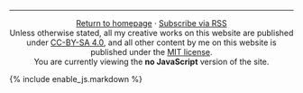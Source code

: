 <hr/>
<div style="text-align:center;">
<a href="/">Return to homepage</a> · <a href="/feed.xml">Subscribe via RSS</a>
<br/>
Unless otherwise stated, all my creative works on this website are published under <a href="https://creativecommons.org/licenses/by-sa/4.0/">CC-BY-SA 4.0</a>, and all other content by me on this website is published under the <a href="https://opensource.org/licenses/MIT">MIT license</a>.
<br/>
<div class="js" style="display:none;">
You are currently viewing the <strong>JavaScript enabled</strong> version of the site.
</div>
<div class="no-js" style="display:block;">
You are currently viewing the <strong>no JavaScript</strong> version of the site.
</div>
</div>

{% include enable_js.markdown %}

